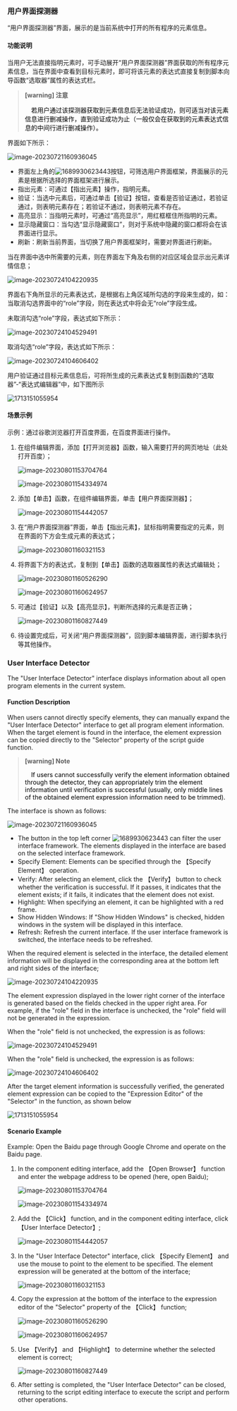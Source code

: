 

### 用户界面探测器

“用户界面探测器”界面，展示的是当前系统中打开的所有程序的元素信息。

#### 功能说明<span id="功能说明"></span>

当用户无法直接指明元素时，可手动展开“用户界面探测器”界面获取的所有程序元素信息，当在界面中查看到目标元素时，即可将该元素的表达式直接复制到脚本向导函数“选取器”属性的表达式栏。

> **[warning] 注意**
>
> <span>&emsp;</span><font color="black">若用户通过该探测器获取到元素信息后无法验证成功，则可适当对该元素信息进行删减操作，直到验证成功为止（一般仅会在获取到的元素表达式信息的中间行进行删减操作）。</font>



界面如下所示：

![image-20230721160936045](Module.assets/image-20230721160936045.png)

- 界面左上角的![1689930623443](Module.assets/1689930623443.jpg)按钮，可筛选用户界面框架，界面展示的元素是根据所选择的界面框架进行展示。
- 指出元素：可通过【指出元素】操作，指明元素。
- 验证：当选中元素后，可通过单击【验证】按钮，查看是否验证通过，若验证通过，则表明元素存在；若验证不通过，则表明元素不存在。
- 高亮显示：当指明元素时，可通过“高亮显示”，用红框框住所指明的元素。
- 显示隐藏窗口：当勾选“显示隐藏窗口”，则对于系统中隐藏的窗口都将会在该界面进行显示。
- 刷新：刷新当前界面，当切换了用户界面框架时，需要对界面进行刷新。

当在界面中选中所需要的元素，则在界面左下角及右侧的对应区域会显示出元素详情信息；

![image-20230724104220935](Module.assets/image-20230724104220935.png)

界面右下角所显示的元素表达式，是根据右上角区域所勾选的字段来生成的，如：当取消勾选界面中的“role”字段，则在表达式中将会无“role”字段生成。

未取消勾选“role”字段，表达式如下所示：

![image-20230724104529491](Module.assets/image-20230724104529491.png)

取消勾选“role”字段，表达式如下所示：

![image-20230724104606402](Module.assets/image-20230724104606402.png)

用户验证通过目标元素信息后，可将所生成的元素表达式复制到函数的“选取器”-“表达式编辑器”中，如下图所示

![1713151055954](Module.assets/1713151055954.png)

#### 场景示例<span id="场景示例"></span>

示例：通过谷歌浏览器打开百度界面，在百度界面进行操作。

1. 在组件编辑界面，添加【打开浏览器】函数，输入需要打开的网页地址（此处打开百度）；

   ![image-20230801153704764](Module.assets/image-20230801153704764.png)

   ![image-20230801154334974](Module.assets/image-20230801154334974.png)

2. 添加【单击】函数，在组件编辑界面，单击【用户界面探测器】；

   ![image-20230801154442057](Module.assets/image-20230801154442057.png)

3. 在“用户界面探测器”界面，单击【指出元素】，鼠标指明需要指定的元素，则在界面的下方会生成元素的表达式；

   ![image-20230801160321153](Module.assets/image-20230801160321153.png)

4. 将界面下方的表达式，复制到【单击】函数的选取器属性的表达式编辑处；

   ![image-20230801160526290](Module.assets/image-20230801160526290.png)

   ![image-20230801160624957](Module.assets/image-20230801160624957.png)

5. 可通过【验证】以及【高亮显示】，判断所选择的元素是否正确；

   ![image-20230801160827449](Module.assets/image-20230801160827449.png)

6. 待设置完成后，可关闭“用户界面探测器”，回到脚本编辑界面，进行脚本执行等其他操作。

### User Interface Detector

The "User Interface Detector" interface displays information about all open program elements in the current system.

#### Function Description<span id="function-description"></span>

When users cannot directly specify elements, they can manually expand the "User Interface Detector" interface to get all program element information. When the target element is found in the interface, the element expression can be copied directly to the "Selector" property of the script guide function.

> **[warning] Note**
>
> <span>&emsp;</span><font color="black">If users cannot successfully verify the element information obtained through the detector, they can appropriately trim the element information until verification is successful (usually, only middle lines of the obtained element expression information need to be trimmed).</font>

The interface is shown as follows:

![image-20230721160936045](Module.assets/image-20230721160936045.png)

- The button in the top left corner ![1689930623443](Module.assets/1689930623443.jpg) can filter the user interface framework. The elements displayed in the interface are based on the selected interface framework.
- Specify Element: Elements can be specified through the 【Specify Element】 operation.
- Verify: After selecting an element, click the 【Verify】 button to check whether the verification is successful. If it passes, it indicates that the element exists; if it fails, it indicates that the element does not exist.
- Highlight: When specifying an element, it can be highlighted with a red frame.
- Show Hidden Windows: If "Show Hidden Windows" is checked, hidden windows in the system will be displayed in this interface.
- Refresh: Refresh the current interface. If the user interface framework is switched, the interface needs to be refreshed.

When the required element is selected in the interface, the detailed element information will be displayed in the corresponding area at the bottom left and right sides of the interface;

![image-20230724104220935](Module.assets/image-20230724104220935.png)

The element expression displayed in the lower right corner of the interface is generated based on the fields checked in the upper right area. For example, if the "role" field in the interface is unchecked, the "role" field will not be generated in the expression.

When the "role" field is not unchecked, the expression is as follows:

![image-20230724104529491](Module.assets/image-20230724104529491.png)

When the "role" field is unchecked, the expression is as follows:

![image-20230724104606402](Module.assets/image-20230724104606402.png)

After the target element information is successfully verified, the generated element expression can be copied to the "Expression Editor" of the "Selector" in the function, as shown below

![1713151055954](Module.assets/1713151055954.png)

#### Scenario Example<span id="scenario-example"></span>

Example: Open the Baidu page through Google Chrome and operate on the Baidu page.

1. In the component editing interface, add the 【Open Browser】 function and enter the webpage address to be opened (here, open Baidu);

   ![image-20230801153704764](Module.assets/image-20230801153704764.png)

   ![image-20230801154334974](Module.assets/image-20230801154334974.png)

2. Add the 【Click】 function, and in the component editing interface, click 【User Interface Detector】;

   ![image-20230801154442057](Module.assets/image-20230801154442057.png)

3. In the "User Interface Detector" interface, click 【Specify Element】 and use the mouse to point to the element to be specified. The element expression will be generated at the bottom of the interface;

   ![image-20230801160321153](Module.assets/image-20230801160321153.png)

4. Copy the expression at the bottom of the interface to the expression editor of the "Selector" property of the 【Click】 function;

   ![image-20230801160526290](Module.assets/image-20230801160526290.png)

   ![image-20230801160624957](Module.assets/image-20230801160624957.png)

5. Use 【Verify】 and 【Highlight】 to determine whether the selected element is correct;

   ![image-20230801160827449](Module.assets/image-20230801160827449.png)

6. After setting is completed, the "User Interface Detector" can be closed, returning to the script editing interface to execute the script and perform other operations.

